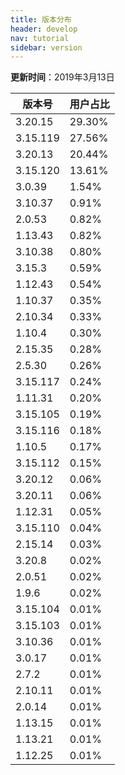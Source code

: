 ```yaml
---
title: 版本分布
header: develop
nav: tutorial
sidebar: version
---
```

**更新时间**：2019年3月13日

|版本号|用户占比|
|---|---|
|3.20.15|29.30%|
|3.15.119|27.56%|
|3.20.13|20.44%|
|3.15.120|13.61%|
|3.0.39|1.54%|
|3.10.37|0.91%|
|2.0.53|0.82%|
|1.13.43|0.82%|
|3.10.38|0.80%|
|3.15.3|0.59%|
|1.12.43|0.54%|
|1.10.37|0.35%|
|2.10.34|0.33%|
|1.10.4|0.30%|
|2.15.35|0.28%|
|2.5.30|0.26%|
|3.15.117|0.24%|
|1.11.31|0.20%|
|3.15.105|0.19%|
|3.15.116|0.18%|
|1.10.5|0.17%|
|3.15.112|0.15%|
|3.20.12|0.06%|
|3.20.11|0.06%|
|1.12.31|0.05%|
|3.15.110|0.04%|
|2.15.14|0.03%|
|3.20.8|0.02%|
|2.0.51|0.02%|
|1.9.6|0.02%|
|3.15.104|0.01%|
|3.15.103|0.01%|
|3.10.36|0.01%|
|3.0.17|0.01%|
|2.7.2|0.01%|
|2.10.11|0.01%|
|2.0.14|0.01%|
|1.13.15|0.01%|
|1.13.21|0.01%|
|1.12.25|0.01%|
